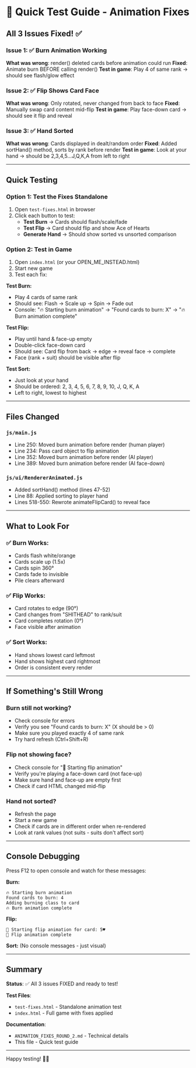 # 🎯 Quick Test Guide - Animation Fixes

## All 3 Issues Fixed! ✅

### Issue 1: ✅ Burn Animation Working
**What was wrong**: render() deleted cards before animation could run
**Fixed**: Animate burn BEFORE calling render()
**Test in game**: Play 4 of same rank → should see flash/glow effect

### Issue 2: ✅ Flip Shows Card Face  
**What was wrong**: Only rotated, never changed from back to face
**Fixed**: Manually swap card content mid-flip
**Test in game**: Play face-down card → should see it flip and reveal

### Issue 3: ✅ Hand Sorted
**What was wrong**: Cards displayed in dealt/random order
**Fixed**: Added sortHand() method, sorts by rank before render
**Test in game**: Look at your hand → should be 2,3,4,5...J,Q,K,A from left to right

---

## Quick Testing

### Option 1: Test the Fixes Standalone
1. Open `test-fixes.html` in browser
2. Click each button to test:
   - **Test Burn** → Cards should flash/scale/fade
   - **Test Flip** → Card should flip and show Ace of Hearts
   - **Generate Hand** → Should show sorted vs unsorted comparison

### Option 2: Test in Game
1. Open `index.html` (or your OPEN_ME_INSTEAD.html)
2. Start new game
3. Test each fix:

**Test Burn:**
- Play 4 cards of same rank
- Should see: Flash → Scale up → Spin → Fade out
- Console: "🔥 Starting burn animation" → "Found cards to burn: X" → "🔥 Burn animation complete"

**Test Flip:**
- Play until hand & face-up empty
- Double-click face-down card
- Should see: Card flip from back → edge → reveal face → complete
- Face (rank + suit) should be visible after flip

**Test Sort:**
- Just look at your hand
- Should be ordered: 2, 3, 4, 5, 6, 7, 8, 9, 10, J, Q, K, A
- Left to right, lowest to highest

---

## Files Changed

### `js/main.js`
- Line 250: Moved burn animation before render (human player)
- Line 234: Pass card object to flip animation  
- Line 352: Moved burn animation before render (AI player)
- Line 389: Moved burn animation before render (AI face-down)

### `js/ui/RendererAnimated.js`
- Added sortHand() method (lines 47-52)
- Line 88: Applied sorting to player hand
- Lines 518-550: Rewrote animateFlipCard() to reveal face

---

## What to Look For

### ✅ Burn Works:
- Cards flash white/orange
- Cards scale up (1.5x)
- Cards spin 360°
- Cards fade to invisible
- Pile clears afterward

### ✅ Flip Works:
- Card rotates to edge (90°)
- Card changes from "SHITHEAD" to rank/suit
- Card completes rotation (0°)
- Face visible after animation

### ✅ Sort Works:
- Hand shows lowest card leftmost
- Hand shows highest card rightmost
- Order is consistent every render

---

## If Something's Still Wrong

### Burn still not working?
- Check console for errors
- Verify you see "Found cards to burn: X" (X should be > 0)
- Make sure you played exactly 4 of same rank
- Try hard refresh (Ctrl+Shift+R)

### Flip not showing face?
- Check console for "🔄 Starting flip animation"
- Verify you're playing a face-down card (not face-up)
- Make sure hand and face-up are empty first
- Check if card HTML changed mid-flip

### Hand not sorted?
- Refresh the page
- Start a new game
- Check if cards are in different order when re-rendered
- Look at rank values (not suits - suits don't affect sort)

---

## Console Debugging

Press F12 to open console and watch for these messages:

**Burn:**
```
🔥 Starting burn animation
Found cards to burn: 4
Adding burning class to card
🔥 Burn animation complete
```

**Flip:**
```
🔄 Starting flip animation for card: 5♥
🔄 Flip animation complete
```

**Sort:**
(No console messages - just visual)

---

## Summary

**Status**: ✅ All 3 issues FIXED and ready to test!

**Test Files**:
- `test-fixes.html` - Standalone animation test
- `index.html` - Full game with fixes applied

**Documentation**:
- `ANIMATION_FIXES_ROUND_2.md` - Technical details
- This file - Quick test guide

---

Happy testing! 🎴✨

